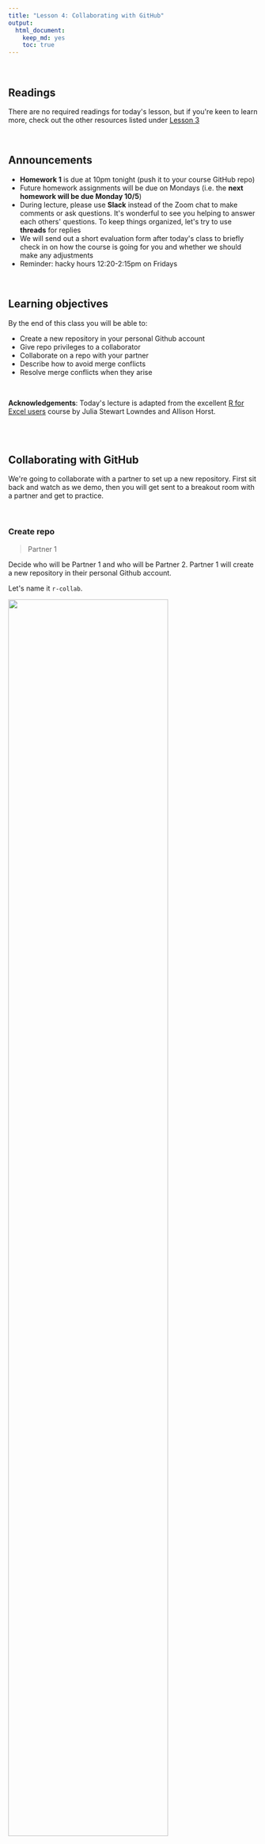 ```yaml
---
title: "Lesson 4: Collaborating with GitHub"
output: 
  html_document:
    keep_md: yes 
    toc: true
---
```




<br>

## Readings

There are no required readings for today's lesson, but if you're keen to learn more, check out the other resources listed under [Lesson 3](https://nt246.github.io/NTRES6940-data-science/lesson3-version-control.html)

<br>


## Announcements

* **Homework 1** is due at 10pm tonight (push it to your course GitHub repo)
* Future homework assignments will be due on Mondays (i.e. the **next homework will be due Monday 10/5**)
* During lecture, please use **Slack** instead of the Zoom chat to make comments or ask questions. It's wonderful to see you helping to answer each others' questions. To keep things organized, let's try to use **threads** for replies
* We will send out a short evaluation form after today's class to briefly check in on how the course is going for you and whether we should make any adjustments
* Reminder: hacky hours 12:20-2:15pm on Fridays

<br>

## Learning objectives

By the end of this class you will be able to:  

* Create a new repository in your personal Github account
* Give repo privileges to a collaborator
* Collaborate on a repo with your partner
* Describe how to avoid merge conflicts  
* Resolve merge conflicts when they arise  

<br>

**Acknowledgements**: Today's lecture is adapted from the excellent [R for Excel users](https://rstudio-conf-2020.github.io/r-for-excel/) course by Julia Stewart Lowndes and Allison Horst.

<br>
<br>

## Collaborating with GitHub

We're going to collaborate with a partner to set up a new repository. First sit back and watch as we demo, then you will get sent to a breakout room with a partner and get to practice.

<br>

### Create repo 

> Partner 1

Decide who will be Partner 1 and who will be Partner 2. Partner 1 will create a new repository in their personal Github account.

Let's name it `r-collab`. 

<img src="assets/create_repo.png" width="80%" />


<br>

### Clone to a new R Project

> Partner 1

Now let's have Partner 1 clone their new repository to their local computer. We'll do this through RStudio like we did before, making sure to select "Open in a new Session".

<br>

<img src="assets/github_clone_newproject.png" width="450px"> 

<br>
<br>
Opening this Project in a new Session opens up a new world of awesomeness from RStudio. Having different RStudio project sessions allows you to keep your work separate and organized. So you can collaborate with this collaborator on this repository while also working on your other repository from this morning. I tend to have a lot of projects going at one time:

<br>

![](assets/Rproj_screenshot.jpg)

<br>

Have a look in your git tab. 

When you first clone a repo through RStudio, RStudio will add an `.Rproj` file to your repo. And if you didn't add a `.gitignore` file when you originally created the repo on GitHub.com, RStudio will also add this for you. So, Partner 1, let's go ahead and sync this back to GitHub.com. 

Remember: 

![](assets/commit_steps.png)

<br> 

Let's confirm that this was synced by looking at GitHub.com again. You may have to refresh the page, but you should see this commit where you added the `.Rproj` file.

<br>


### DEMO: Let's get Partner 2 involved [you can skip this step when working by yourselves in breakout rooms]

> Question: Can Partner 2 clone Partner 1's repo? Let's try!

Now it's Partner 2's turn! Partner 2, clone this repository following the same steps that Partner 1 just performed. When you clone it, RStudio should not create any new files — why? Partner 1 already created and pushed the `.Rproj` and `.gitignore` files so they already exist in the repo.  

So Partner 2 can clone someone else's repo. But can they push changes? 

Let's have Partner 2 make some edits to the README file. We will edit this file and illustrate how GitHub tracks files that have been modified (to complement seeing how it tracks files that have been added).

In the README, you can write something like: 

`This repo is for our collaborative project` 

When I save this, notice how it shows up in my Git tab. It has a blue “M”: GitHub is already tracking this file, and tracking it line-by-line, so it knows that something is different: it’s Modified with an M.

And now let's sync back to GitHub: Pull, Stage, Commit, Push

ERROR! We can't push changes to a repo we're not a collaborator on. That makes good sense - we don't want random people to be able to make changes to our files!

<br>

### Give your collaborator (Partner 2) privileges

> Partner 1 and 2

Now back on GitHub.com, Partner 1, go into Settings > Collaborators > enter Partner 2's (your collaborator's) username. 

<img src="assets/invite_collaborator.png" width="80%" />

<br>

Partner 2 then needs to check their email and accept as a collaborator. Notice that your collaborator has Push access to the repository:

<img src="assets/invite_email.png" width="80%" />


<br>
<br>

### Edit the README file again and push changes

> Partner 2

Now that Partner 2 has been added as a collaborator, try pushing your changes to the README.md file again. You may have to make another edit to the README.md file and save before it shows up in the Git tab for staging.

Then Pull, Stage, Commit, Push

Now we should be able to push changes. We can see the changes on GitHub.com, where we can also click to view all the commits and see commits logged from both Partner 1 and 2!

<br>

## Activity
Work through the steps in the demo above with your partner to create a collaborative repo, clone it to both of your local machines, and make sure you both can push changes.

<br>
<br>

### State of the Repository

OK, so where do things stand right now? GitHub.com has the most recent versions of all the repository's files. Partner 2 also has these most recent versions locally. How about Partner 1? 

Partner 1 does not have the most recent versions of everything on their computer. 

Question: How can we change that? Or how could we even check? 

Answer: PULL. 

Let's have Partner 1 go back to RStudio and Pull. If their files aren't up-to-date, this will pull the most recent versions to their local computer. And if they already did have the most recent versions? Well, pulling doesn't cost anything (other than an internet connection), so if everything is up-to-date, pulling is fine too. 

I recommend pulling every time you come back to a collaborative repository. Whether you haven't opened RStudio in a month or you've just been away for a lunch break, pull. It might not be necessary, but it can save a lot of heartache later.

<br>

## Merge conflicts

What kind of heartache are we talking about? Merge conflicts. 

Within a file, GitHub tracks changes line-by-line. So you can also have collaborators working on different lines within the same file and GitHub will be able to weave those changes into each other -- that's it's job! 

It's when you have collaborators working on *the same lines within the same file* that you can have **merge conflicts**. This is when there is a conflict within the same line so that GitHub can't merge automatically. They need a human to help decide what information to keep (which is good because you don't want GitHub to decide for you). Merge conflicts can be frustrating, but like R's error messages, they are actually trying to help you. 

So let's experience this together: we will create and solve a merge conflict. **Stop and watch me demo how to create and solve a merge conflict with my Partner 2, and then you will do the same with your partner.** Here's what I am going to do:

<br>

### Pull 

> Partners 1 and 2

Both partners go to RStudio and pull so you have the most recent versions of all your files. 

<br>

### Create a conflict 

> Partners 1 and 2

Now, Partners 1 and 2, both go to the README.md, and on Line 4, write something, anything. Save the README. 

I'm not going to give any examples because when you do this I want to be sure that both Partners to write something different. Save the README. 

<br>

### Sync

> Partner 2

OK. Now, let's have Partner 2 sync: pull, stage, commit, push. Just like normal. 

<br>

### Sync attempts & fixes

> Partner 1

Now, let's have Partner 1 (me) try. 

When I try to Pull, I get the first error we will see today: "Your local changes to README.md would be overwritten by merge". GitHub is telling me that it knows I've modified my README, but since I haven't staged and committed them, it can't do its job and merge my conflicts with whatever is different about the version from GitHub.com. 

This is good: the alternative would be GitHub deciding which one to keep and it's better that we have that kind of control and decision making.

<br>


<img src="assets/github_mergeconflict.png" width="80%" />

<br>

GitHub provides some guidance: either commit this work first, or "stash it", which you can  interpret that as moving the README temporarily to another folder somewhere outside of this GitHub repository so that you can successfully pull and then decide your next steps. 

Let's follow their advice and have Partner 1 commit. Great. Now let's try pulling again. 

New error: "Merge conflict in README...fix conflicts and then commit the result". 

So this error is different from the previous: GitHub knows what has changed line-by-line in my file here, and it knows what has changed line-by-line in the version on GitHub.com. And it knows there is a conflict between them. So it's asking me to now compare these changes, choose a preference, and commit. 

<br>

<img src="assets/gh_mergeconflict2.png" width="80%" />

<br>

We will again follow GitHub's advice to fix the conflicts. Let's close this window and inspect. 
Did you notice two other things that happened along with this message? 

First, in the Git tab, next to the README listing there are orange `U`s; this means that there is an unresolved conflict. It means my file is not staged with a check anymore because modifications have occurred to the file since it has been staged. 

Second, the README file itself changed; there is new text and symbols. (We got a preview in the diff pane also). 

<br>

```r
<<<<<<< HEAD
Julie is collaborating on this README.
=======
**Allison is adding text here.**
>>>>>>> 05a189b23372f0bdb5b42630f8cb318003cee19b
```

<br>

In this example, Partner 1 is Julie and Partner 2 is Allison. GitHub is displaying the line that Julie wrote and the line Allison. wrote separated by `=======`. These are the two choices that I (Partner 1) has to decide between, which one do you want to keep? Where where does this decision start and end? The lines are bounded by `<<<<<<<HEAD` and `>>>>>>>long commit identifier`. 

So, to resolve this merge conflict, Partner 1 has to chose which one to keep. And I tell GitHub my choice by deleting everything in this bundle of tex except the line they want. So, Partner 1 will delete the `<<<<<<HEAD`, `=====`, `>>>>long commit identifier` and either Julie or Allison's line that I don't want to keep. 

I'll do this, and then commit again. In this example, we've kept Allison's line: 


<br>

<img src="assets/gh_mergeconflict3.png" width="80%" />

<br>

Then I'll stage, and write a commit message. I often write "resolving merge conflict" or something similar. When I stage the file, notice how now my edits look like a simple line replacement (compare with the image above before it was re-staged): 

<br>

<img src="assets/github_mergeconflict4.png" width="80%" />

<br>

And we're done! We can inspect on GitHub.com that I am the most recent contributor to this repository. And if we look in the commit history we will see both Allison and my original commits, along with our merge conflict fix. 

<br>

### Activity

Create a merge conflict with your partner, following the steps that we just did in the demo above. Practice different approaches to solving errors: for example, try stashing instead of committing. 

<br>

### How do you avoid merge conflicts?

Merge conflicts can occur when you collaborate with others — I find most often it is collaborating with ME from a different computer. They will happen, but you can minimize them by getting into good habits. 

To minimize merge conflicts, pull often so that you are aware of anything that is different, and deal with it early. Similarly, commit and push often so that your contributions do not become too unweildly for yourself or others later on.

Also, talk with your collaborators. Are they working on the exact same file right now that you need to be? If so, coordinate with them (in person, GChat, Slack, email). For example: "I'm working on X part and will push my changes before my meeting — then you can work on it and I'll pull when I'm back". Also, if you find yourself always working on the exact same file, you could consider breaking it into different files to minimize problems.

But merge conflicts will occur and some of them will be heartbreaking and demoralizing. They happen to me when I collaborate with myself between my work computer and laptop. We demoed small conflicts with just one file, but they can occur across many files, particularly when your code is generating figures, scripts, or HTML files. Sometimes the best approach is the [burn it all down method](https://happygitwithr.com/burn.html), where you delete your local copy of the repo and re-clone. 

Protect yourself by pulling and syncing often! 

<br>

## Merging changes

Merge conflicts only happen when changes have been made to the **same line in the same file**. To clearly illustrate this, we will now demo a series of different outcomes we can experience when two people are working on the same repo and end up making changes in parallel without pushing in sequence (i.e. partners end up with different versions on their local computers that need to be reconciled in the remote repo).  

Watch first, then you'll get a chance to work through the steps for yourselves.

<br>


### When you and your collaborator have worked on separate files 

Let's have Partner 2 create a new RMarkdown file and name it `analysis.Rmd`. Here's what you will do: 

1. Pull! (in case Partner 1 has pushed something in the meantime)
2. Create a new RMarkdown file and name it `analysis.Rmd`. Choose Github Document as the output format (find it under the "From Template" option on the left). 
3. Change the title inside the Rmd, call it "Our Collaborative Analysis"
4. Knit
5. Save and sync your .Rmd and your .md files 
    - (pull, stage, commit, push)
    
<br>

Now, let's have Partner 1 edit the README file. Then try to pull. Then stage, commit, push.

The versions should merge smoothly because there is no overlap between the changes made by Partner 1 and 2.

Summary:

```r
                 Remote: A--B--C

Local before 'git pull':  A--B--(uncommitted changes)
Local after 'git pull':   A--B--C--(uncommitted changes)
```

<br>

### When you have worked in different parts of the same file 

Now you both have a copy of the `analysis.Rmd` file. Partner 2 can add a new header just under the setup code chunk (e.g. line 12), then pull, stage, commit, push.

Now Partner 1 can add a note under the `## Including Plots` header around line 22. Then try to pull. Then commit, and pull, stage, push.

Again, this time the versions should merge smoothly because we were working in different parts of the document.

<br>

### When you have worked on the same part of a file

This is where problems arise. Now Partner 2 makes a change to the first code chunk. Change `summary(cars)` to a different function, e.g. `dim(cars)`. Then pull, stage, commit, push

Partner 1 should not pull yet, but instead also make a change to that first code chunk, so change `summary(cars)`, e.g. to `nrow(cars)`. Then try to pull (will be rejected). Then stage, commit and pull. 

As we have seen earlier, this will result in a merge conflict. Resolve as described in the [Merge Conflicts Section](https://nt246.github.io/NTRES6940-data-science/lesson4-collaboration.html#merge_conflicts).

<br>

<img src="assets/merge_conflict.png" width="350px">

<br>


Let's look further into what happens during merge conflicts.

> This section is borrowed from [HappyGitwithR](https://happygitwithr.com/push-rejected.html). Check out this awesome resource for more details.

<br>

You want to pull changes from upstream, but you have done some new work locally since the last time you pulled (and someone else has pushed changes to the remote repo since then). This often comes up because what you actually want to do is push, but Git won’t let you until you first incorporate the upstream changes.

State of repo on GitHub:

```r
A--B--C
```

State of repo on your local computer:

```r
A--B--D
```

You can’t cause some sort of merge to happen to the GitHub copy when you push.

Instead, you’ve got pull the commit C and somehow integrate it into your D-containing history. Then you will be able to push again.


What can we learn from this?

<br>

#### 1. She who pushes first wins!

You may have noticed that you – the author of D – are faffing around with Git more than the person who committed and pushed C, i.e. your collaborator.

There is a lesson to be learned here!

If you had pushed D first, you’d be relaxing and they’d be figuring out how to integrate C into their history in order to push. So push your work often. Don’t go dark and work “offline” for long stretches of time.

Obviously, you should push work to master because it’s “ready” to share (or at least “ready enough”), not to avoid Git merges.

There is a truly legitimate point here: It is better for the overall health of a project to be committing, pushing, and integrating more often, not less. This does not eliminate the need to integrate different lines of work, but it makes each integration smaller, less burdensome, and less prone to error.

<br>

#### 2. Stay in touch
Another take away is this: the sooner you know about C, the better. Pull (or fetch) often.

Consider that it might be easier to integrate C into your work D sooner rather than later. Sometimes this is not true, but more often it is.

In general, it pays off to be proactively aware of what others are doing (e.g. to pull or fetch often) than to always be in reactive mode, learning about your collaborator’s work only when your push is rejected.

<br> 

#### 3. When you get more experienced, you may want to use branches
Your early experiences collaborating with others and yourself in master will give you a visceral understanding of why most Git users eventually start to use branches.

Branches afford explicit workflows for integrating different lines of work on your own terms. This is much nicer than trying to do a tricky merge or rebase in a frustrated panic, because you need to push your work to GitHub at the end of the day. But for now, we will focus on more basic GitHub usage and you can learn about branches later on.

<br>
<br>

<br>

## Examining the history of a repo

### Commit History

Go back to Github.com and have a look at the commit history of your collaborative repo. You’ll see that the number of commits for the repo has increased, let’s have a look. You can see the history of what both Partner 1 and 2 have done.


### Blame

Now let’s look at a single file, starting with the README file. We’ve explored the “History” option in the top-right of the file, but there is also a “Blame” option. Let’s look now. Blame shows you line-by-line who authored the most recent version of the file you see. Despite the negative-sounding name of this function, this is actually super useful if you’re trying to understand the logic of any section in your document; you know who to ask for questions or attribute credit to.

<br>
<br>

### END **collaborating on GitHub** session!
